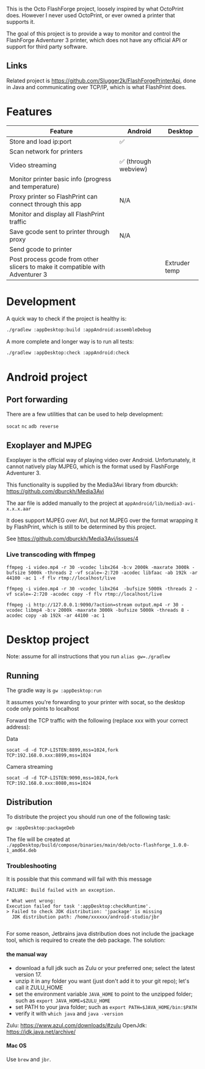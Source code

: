 
This is the Octo FlashForge project, loosely inspired by what OctoPrint does. However I never used OctoPrint, or ever owned a printer that supports it.

The goal of this project is to provide a way to monitor and control the FlashForge Adventurer 3 printer, which does not have any official API or support for third party software.

## Links

Related project is https://github.com/Slugger2k/FlashForgePrinterApi, done in Java and communicating over TCP/IP, which is what FlashPrint does.



# Features

| Feature                                                                       | Android             | Desktop       | 
|-------------------------------------------------------------------------------|---------------------|---------------|
| Store and load ip:port                                                        | ✅                   |               |
| Scan network for printers                                                     |                     |               |
| Video streaming                                                               | ✅ (through webview) |               |
| Monitor printer basic info (progress and temperature)                         |                     |               |
| Proxy printer so FlashPrint can connect through this app                      | N/A                 |               |
| Monitor and display all FlashPrint traffic                                    |                     |
| Save gcode sent to printer through proxy                                      | N/A                 |               |
| Send gcode to printer                                                         |                     |               |
| Post process gcode from other slicers to make it compatible with Adventurer 3 |                     | Extruder temp |

# Development

A quick way to check if the project is healthy is:

```bash
./gradlew :appDesktop:build :appAndroid:assembleDebug    

```

A more complete and longer way is to run all tests:

```bash
./gradlew :appDesktop:check :appAndroid:check
```


# Android project

## Port forwarding

There are a few utilities that can be used to help development:

`socat`
`nc`
`adb reverse`

## Exoplayer and MJPEG

Exoplayer is the official way of playing video over Android. Unfortunately, it cannot natively play MJPEG, which is the format used by FlashForge Adventurer 3.


This functionality is supplied by the Media3Avi library from dburckh: https://github.com/dburckh/Media3Avi

The aar file is added manually to the project at `appAndroid/lib/media3-avi-x.x.x.aar`

It does support MJPEG over AVI, but not MJPEG over the format wrapping it by FlashPrint, which is still to be determined by this project.

See https://github.com/dburckh/Media3Avi/issues/4

### Live transcoding with ffmpeg 

`ffmpeg -i video.mp4 -r 30 -vcodec libx264 -b:v 2000k -maxrate 3000k -bufsize 5000k -threads 2 -vf scale=-2:720 -acodec libfaac -ab 192k -ar 44100 -ac 1 -f flv rtmp://localhost/live`


`ffmpeg -i video.mp4 -r 30 -vcodec libx264  -bufsize 5000k -threads 2 -vf scale=-2:720 -acodec copy -f flv rtmp://localhost/live`



`ffmpeg -i http://127.0.0.1:9090/?action=stream output.mp4 -r 30 -vcodec libmp4 -b:v 2000k -maxrate 3000k -bufsize 5000k -threads 8 -acodec copy -ab 192k -ar 44100 -ac 1`  


# Desktop project

Note: assume for all instructions that you run `alias gw=./gradlew`


## Running

The gradle way is `gw :appDesktop:run`

It assumes you're forwarding to your printer with socat, so the desktop code only points to localhost

Forward the TCP traffic with the following (replace xxx with your correct address):

Data
```shell
socat -d -d TCP-LISTEN:8899,mss=1024,fork TCP:192.168.0.xxx:8899,mss=1024
```

Camera streaming
```shell
socat -d -d TCP-LISTEN:9090,mss=1024,fork TCP:192.168.0.xxx:8080,mss=1024
```

## Distribution

To distribute the project you should run one of the following task:

`gw :appDesktop:packageDeb`

The file will be created at  `./appDesktop/build/compose/binaries/main/deb/octo-flashforge_1.0.0-1_amd64.deb`

### Troubleshooting

It is possible that this command will fail with this message

```
FAILURE: Build failed with an exception.

* What went wrong:
Execution failed for task ':appDesktop:checkRuntime'.
> Failed to check JDK distribution: 'jpackage' is missing
  JDK distribution path: /home/xxxxxx/android-studio/jbr


```

For some reason, Jetbrains java distribution does not include the jpackage tool, which is required to create the deb package. The solution: 

#### the manual way
- download a full jdk such as Zulu or your preferred one; select the latest version 17.
- unzip it in any folder you want (just don't add it to your git repo); let's call it ZULU_HOME
- set the environment variable `JAVA_HOME` to point to the unzipped folder; such as `export JAVA_HOME=$ZULU_HOME`
- set PATH to your java folder; such as `export PATH=$JAVA_HOME/bin:$PATH`
- verify it with `which java` and `java -version`

Zulu: https://www.azul.com/downloads/#zulu
OpenJdk: https://jdk.java.net/archive/


#### Mac OS

Use `brew` and `jbr`.


